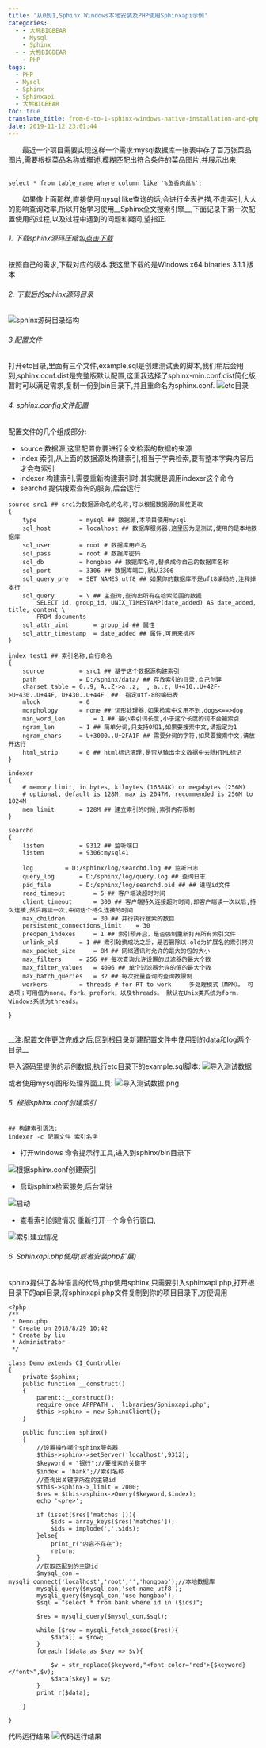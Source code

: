```yaml
---
title: '从0到1,Sphinx Windows本地安装及PHP使用Sphinxapi示例'
categories:
  - - 大熊BIGBEAR
    - Mysql
    - Sphinx
  - - 大熊BIGBEAR
    - PHP
tags:
  - PHP
  - Mysql
  - Sphinx
  - Sphinxapi
  - 大熊BIGBEAR
toc: true
translate_title: from-0-to-1-sphinx-windows-native-installation-and-php-using-sphinxapi-example
date: 2019-11-12 23:01:44
---
```

<meta name="referrer" content="no-referrer" />

&emsp;&emsp;最近一个项目需要实现这样一个需求:mysql数据库一张表中存了百万张菜品图片,需要根据菜品名称或描述,模糊匹配出符合条件的菜品图片,并展示出来

```

select * from table_name where column like '%鱼香肉丝%';

```

&emsp;&emsp;如果像上面那样,直接使用mysql like查询的话,会进行全表扫描,不走索引,大大的影响查询效率,所以开始学习使用__Sphinx全文搜索引擎__,下面记录下第一次配置使用的过程,以及过程中遇到的问题和疑问,望指正.

<!-- more -->


###### 1. 下载sphinx源码压缩包[点击下载](http://sphinxsearch.com/downloads/current/)
按照自己的需求,下载对应的版本,我这里下载的是Windows x64 binaries 3.1.1 版本

###### 2. 下载后的sphinx源码目录
![sphinx源码目录结构](https://upload-images.jianshu.io/upload_images/14618365-57bc4bf34fe6ce13.png?imageMogr2/auto-orient/strip%7CimageView2/2/w/1240)
  
###### 3.配置文件
打开etc目录,里面有三个文件,example,sql是创建测试表的脚本,我们稍后会用到,sphinx.conf.dist是完整版默认配置,这里我选择了sphinx-min.conf.dist简化版,暂时可以满足需求,复制一份到bin目录下,并且重命名为sphinx.conf.
![etc目录](https://upload-images.jianshu.io/upload_images/14618365-eeada956c4180e1c.png?imageMogr2/auto-orient/strip%7CimageView2/2/w/1240)
  
###### 4. sphinx.config文件配置
配置文件的几个组成部分:
* source 数据源,这里配置你要进行全文检索的数据的来源
* index 索引,从上面的数据源处构建索引,相当于字典检索,要有整本字典内容后才会有索引
* indexer 构建索引,需要重新构建索引时,其实就是调用indexer这个命令
* searchd 提供搜索查询的服务,后台运行
```
source src1 ## src1为数据源命名的名称,可以根据数据源的属性更改
{
    type            = mysql ## 数据源,本项目使用mysql
    sql_host        = localhost ## 数据库服务器,这里因为是测试,使用的是本地数据库
    sql_user        = root # 数据库用户名
    sql_pass        = root # 数据库密码
    sql_db          = hongbao ## 数据库名称,替换成你自己的数据库名称
    sql_port        = 3306 ## 数据库端口,默认3306
    sql_query_pre   = SET NAMES utf8 ## 如果你的数据库不是uft8编码的,注释掉本行
    sql_query       = \ ## 主查询,查询出所有在检索范围的数据
        SELECT id, group_id, UNIX_TIMESTAMP(date_added) AS date_added, title, content \
        FROM documents
    sql_attr_uint       = group_id ## 属性
    sql_attr_timestamp  = date_added ## 属性,可用来排序
}

index test1 ## 索引名称,自行命名
{
    source          = src1 ## 基于这个数据源构建索引
    path            = D:/sphinx/data/ ## 存放索引的目录,自己创建
    charset_table = 0..9, A..Z->a..z, _, a..z, U+410..U+42F->U+430..U+44F, U+430..U+44F  ##  指定utf-8的编码表
    mlock           = 0
    morphology      = none ## 词形处理器,如果检索中文用不到,dogs<==>dog
    min_word_len        = 1 ## 最小索引词长度,小于这个长度的词不会被索引
    ngram_len       = 1 ## 简单分词,只支持0和1,如果要搜索中文,请指定为1
    ngram_chars     = U+3000..U+2FA1F ## 需要分词的字符,如果要搜索中文,请放开这行
    html_strip      = 0 ## html标记清理,是否从输出全文数据中去除HTML标记
}

indexer
{
    # memory limit, in bytes, kiloytes (16384K) or megabytes (256M)
    # optional, default is 128M, max is 2047M, recommended is 256M to 1024M
    mem_limit       = 128M ## 建立索引的时候,索引内存限制
}

searchd
{
    listen          = 9312 ## 监听端口
    listen          = 9306:mysql41

    log         = D:/sphinx/log/searchd.log ## 监听日志
    query_log       = D:/sphinx/log/query.log ## 查询日志
    pid_file        = D:/sphinx/log/searchd.pid ## ## 进程id文件
    read_timeout        = 5 ## 客户端读超时时间
    client_timeout      = 300 ## 客户端持久连接超时时间,即客户端读一次以后,持久连接,然后再读一次,中间这个持久连接的时间
    max_children        = 30 ## 并行执行搜索的数目
    persistent_connections_limit    = 30
    preopen_indexes     = 1 ## 索引预开启，是否强制重新打开所有索引文件
    unlink_old      = 1 ## 索引轮换成功之后，是否删除以.old为扩展名的索引拷贝
    max_packet_size     = 8M ## 网络通讯时允许的最大的包的大小
    max_filters     = 256 ## 每次查询允许设置的过滤器的最大个数
    max_filter_values   = 4096 ## 单个过滤器允许的值的最大个数
    max_batch_queries   = 32 ## 每次批量查询的查询数限制
    workers         = threads # for RT to work     多处理模式（MPM）。 可选项；可用值为none、fork、prefork，以及threads。 默认在Unix类系统为form，Windows系统为threads。

}
```
<br>
__注:配置文件更改完成之后,回到根目录新建配置文件中使用到的data和log两个目录__

导入源码里提供的示例数据,执行etc目录下的example.sql脚本:
![导入测试数据](https://upload-images.jianshu.io/upload_images/14618365-f72b58fee6c8b94f.png?imageMogr2/auto-orient/strip%7CimageView2/2/w/1240)

或者使用mysql图形处理界面工具:
![导入测试数据.png](https://upload-images.jianshu.io/upload_images/14618365-5e7913e3b77827cf.png?imageMogr2/auto-orient/strip%7CimageView2/2/w/1240)

###### 5. 根据sphinx.conf创建索引
```
## 构建索引语法:
indexer -c 配置文件 索引名字
```
 - 打开windows 命令提示行工具,进入到sphinx/bin目录下

![根据sphinx.conf创建索引](https://upload-images.jianshu.io/upload_images/14618365-b051e3066904d801.png?imageMogr2/auto-orient/strip%7CimageView2/2/w/1240)

- 启动sphinx检索服务,后台常驻

![启动](https://upload-images.jianshu.io/upload_images/14618365-4f8b1e2d6cc27b6a.png?imageMogr2/auto-orient/strip%7CimageView2/2/w/1240)


- 查看索引创建情况
重新打开一个命令行窗口,

![索引建立情况](https://upload-images.jianshu.io/upload_images/14618365-71ee147c00cedb1b.png?imageMogr2/auto-orient/strip%7CimageView2/2/w/1240)


###### 6. Sphinxapi.php使用(或者安装php扩展)
sphinx提供了各种语言的代码,php使用sphinx,只需要引入sphinxapi.php,打开根目录下的api目录,将sphinxapi.php文件复制到你的项目目录下,方便调用
```
<?php
/**
 * Demo.php
 * Create on 2018/8/29 10:42
 * Create by liu
 * Administrator
 */

class Demo extends CI_Controller
{
    private $sphinx;
    public function __construct()
    {
        parent::__construct();
        require_once APPPATH . 'libraries/Sphinxapi.php';
        $this->sphinx = new SphinxClient();
    }

    public function sphinx()
    {
        //设置操作哪个sphinx服务器
        $this->sphinx->setServer('localhost',9312);
        $keyword = "银行";//要搜索的关键字
        $index = 'bank';//索引名称
        //查询出关键字所在的主键id
        $this->sphinx->_limit = 2000;
        $res = $this->sphinx->Query($keyword,$index);
        echo '<pre>';

        if (isset($res['matches'])){
            $ids = array_keys($res['matches']);
            $ids = implode(',',$ids);
        }else{
            print_r("内容不存在");
            return;
        }
        //获取匹配到的主键id
        $mysql_con = mysqli_connect('localhost','root','','hongbao');//本地数据库
        mysqli_query($mysql_con,'set name utf8');
        mysqli_query($mysql_con,'use hongbao');
        $sql = "select * from bank where id in ($ids)";
        
        $res = mysqli_query($mysql_con,$sql);

        while ($row = mysqli_fetch_assoc($res)){
            $data[] = $row;
        }
        foreach ($data as $key => $v){

            $v = str_replace($keyword,"<font color='red'>{$keyword}</font>",$v);
            $data[$key] = $v;
        }
        print_r($data);

    }

}

```

代码运行结果
![代码运行结果](https://upload-images.jianshu.io/upload_images/14618365-4ce186161f4e1689.png?imageMogr2/auto-orient/strip%7CimageView2/2/w/1240)